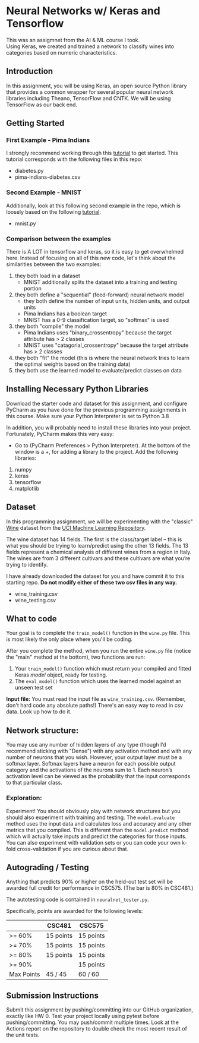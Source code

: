 # Neural Networks w/ Keras and Tensorflow

This was an assigmnet from the AI & ML course I took.  
Using Keras, we created and trained a network to classify wines into categories based on numeric characteristics.

## Introduction

In this assignment, you will be using Keras, 
an open source Python library that provides a 
common wrapper for several popular neural network 
libraries including Theano, TensorFlow and CNTK. 
We will be using TensorFlow as our back end.

## Getting Started

### First Example - Pima Indians

I strongly recommend working through this [tutorial](https://machinelearningmastery.com/tutorial-first-neural-network-python-keras/) to get 
started. This tutorial corresponds with the following files in this repo:
* diabetes.py
* pima-indians-diabetes.csv

### Second Example - MNIST

Additionally, look at this following second example in the repo, which is 
loosely based on the following [tutorial](https://towardsdatascience.com/building-a-convolutional-neural-network-cnn-in-keras-329fbbadc5f5):
* mnist.py

### Comparison between the examples

There is A LOT in tensorflow and keras, so it is easy to get overwhelmed here. Instead of focusing on all of this new code, let's think 
about the similarities between the two examples:

1. they both load in a dataset
    * MNIST additionally splits the dataset into a training and testing portion
1. they both define a "sequential" (feed-forward) neural network model 
   * they both define the number of input units, hidden units, and output units
   * Pima Indians has a boolean target
   * MNIST has a 0-9 classification target, so "softmax" is used
1. they both "compile" the model 
   * Pima Indians uses "binary_crossentropy" because the target attribute has > 2 classes
   * MNIST uses "catagorial_crossentropy" because the target attribute has > 2 classes
1. they both "fit" the model (this is where the neural network tries 
  to learn the optimal weights based on the training data)
1. they both use the learned model to evaluate/predict classes on data 

## Installing Necessary Python Libraries

Download the starter code and dataset for this assignment, 
and configure PyCharm as you have done for the previous 
programming assignments in this course. Make sure your Python 
Interpreter is set to Python 3.8

In addition, you will probably need to install these libraries into your project.
Fortunately, PyCharm makes this very easy:

* Go to (PyCharm Preferences > Python Interpreter). At the bottom of 
the window is a +, for adding a library to the project. Add the following libraries:
  
1. numpy
1. keras
1. tensorflow
1. matplotlib

## Dataset

In this programming assignment, we will be experimenting with 
the "classic" [Wine](https://archive.ics.uci.edu/ml/datasets/Wine) dataset from 
the [UCI Machine Learning Repository](https://archive.ics.uci.edu/). 

The wine dataset has 14 fields. 
The first is the class/target label – this is what you should be trying to 
learn/predict using the other 13 fields. 
The 13 fields represent a chemical analysis of different wines 
from a region in Italy. The wines are from 3 different cultivars 
and these cultivars are what you’re trying to identify.

I have already downloaded the dataset for you and have 
commit it to this starting repo. **Do not modify either 
of these two csv files in any way.**
* wine_training.csv
* wine_testing.csv

## What to code

Your goal is to complete the `train_model()` function 
in the `wine.py` file. This is most likely the only
place where you'll be coding.

After you complete the method, when you run the entire `wine.py` file 
(notice the "main" method at the bottom), two functions are run: 
1. Your `train_model()` function which must return your compiled and fitted Keras *model* object, 
ready for testing. 
1. The `eval_model()` function which uses the learned model against an unseen test set

**Input file:** You must read the input file as `wine_training.csv`. (Remember, don't 
hard code any absolute paths!) 
There's an easy way to read in csv data. Look up how to do it.


## Network structure:

You may use any number of hidden layers of any type 
(though I’d recommend sticking with "Dense") with 
any activation method and with any number of neurons that you wish. 
However, your output layer must be a softmax layer. 
Softmax layers have a neuron for each possible output category and 
the activations of the neurons sum to 1. Each neuron’s 
activation level can be viewed as the probability that the input 
corresponds to that particular class. 

### Exploration:

Experiment! You should obviously play with network 
structures but you should also experiment with 
training and testing. 
The `model.evaluate` method uses the input data and calculates loss and 
accuracy and any other metrics that you compiled. 
This is different than the `model.predict` method which will 
actually take inputs and predict the categories for those inputs. 
You can also experiment with validation sets or you can code 
your own k-fold cross-validation if you are curious about that. 

## Autograding / Testing

Anything that predicts 90% or higher on the held-out 
test set will be awarded full credit for performance in CSC575. (The bar is 80% in CSC481.)

The autotesting code is contained in `neuralnet_tester.py`.

Specifically, points are awarded for the following levels:

|            | CSC481    | CSC575    |
|------------|-----------|-----------|
| >= 60%     | 15 points | 15 points |
| >= 70%     | 15 points | 15 points |
| >= 80%     | 15 points | 15 points |
| >= 90%     |           | 15 points |
| Max Points | 45 / 45   | 60 / 60   |

## Submission Instructions

Submit this assignment by pushing/committing into our GitHub organization, exactly like HW 0. 
Test your project locally 
using pytest before pushing/committing. You may push/commit multiple times. Look at the Actions report on the 
repository to double check the most recent result of the unit tests.

